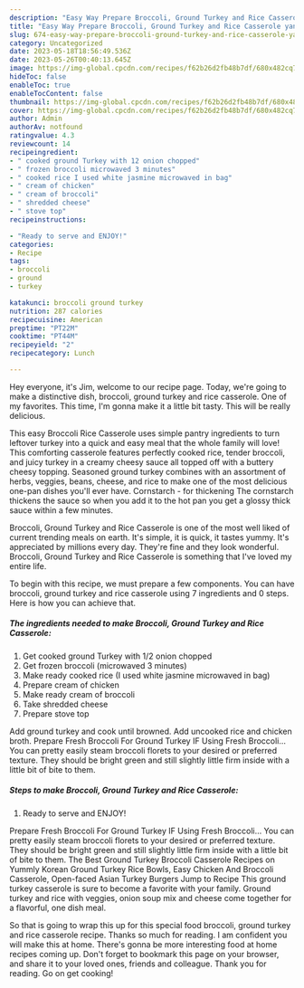 ```yaml
---
description: "Easy Way Prepare Broccoli, Ground Turkey and Rice Casserole yang Delicious"
title: "Easy Way Prepare Broccoli, Ground Turkey and Rice Casserole yang Delicious"
slug: 674-easy-way-prepare-broccoli-ground-turkey-and-rice-casserole-yang-delicious
category: Uncategorized
date: 2023-05-18T18:56:49.536Z
date: 2023-05-26T00:40:13.645Z
image: https://img-global.cpcdn.com/recipes/f62b26d2fb48b7df/680x482cq70/broccoli-ground-turkey-and-rice-casserole-recipe-main-photo.jpg
hideToc: false
enableToc: true
enableTocContent: false
thumbnail: https://img-global.cpcdn.com/recipes/f62b26d2fb48b7df/680x482cq70/broccoli-ground-turkey-and-rice-casserole-recipe-main-photo.jpg
cover: https://img-global.cpcdn.com/recipes/f62b26d2fb48b7df/680x482cq70/broccoli-ground-turkey-and-rice-casserole-recipe-main-photo.jpg
author: Admin
authorAv: notfound
ratingvalue: 4.3
reviewcount: 14
recipeingredient:
- " cooked ground Turkey with 12 onion chopped"
- " frozen broccoli microwaved 3 minutes"
- " cooked rice I used white jasmine microwaved in bag"
- " cream of chicken"
- " cream of broccoli"
- " shredded cheese"
- " stove top"
recipeinstructions:

- "Ready to serve and ENJOY!"
categories:
- Recipe
tags:
- broccoli
- ground
- turkey

katakunci: broccoli ground turkey 
nutrition: 287 calories
recipecuisine: American
preptime: "PT22M"
cooktime: "PT44M"
recipeyield: "2"
recipecategory: Lunch

---
```



Hey everyone, it's Jim, welcome to our recipe page. Today, we're going to make a distinctive dish, broccoli, ground turkey and rice casserole. One of my favorites. This time, I'm gonna make it a little bit tasty. This will be really delicious.

This easy Broccoli Rice Casserole uses simple pantry ingredients to turn leftover turkey into a quick and easy meal that the whole family will love! This comforting casserole features perfectly cooked rice, tender broccoli, and juicy turkey in a creamy cheesy sauce all topped off with a buttery cheesy topping. Seasoned ground turkey combines with an assortment of herbs, veggies, beans, cheese, and rice to make one of the most delicious one-pan dishes you&#39;ll ever have. Cornstarch - for thickening The cornstarch thickens the sauce so when you add it to the hot pan you get a glossy thick sauce within a few minutes.

Broccoli, Ground Turkey and Rice Casserole is one of the most well liked of current trending meals on earth. It's simple, it is quick, it tastes yummy. It's appreciated by millions every day. They're fine and they look wonderful. Broccoli, Ground Turkey and Rice Casserole is something that I've loved my entire life.


To begin with this recipe, we must prepare a few components. You can have broccoli, ground turkey and rice casserole using 7 ingredients and 0 steps. Here is how you can achieve that.

<!--inarticleads1-->

##### The ingredients needed to make Broccoli, Ground Turkey and Rice Casserole:

1. Get  cooked ground Turkey with 1/2 onion chopped
1. Get  frozen broccoli (microwaved 3 minutes)
1. Make ready  cooked rice (I used white jasmine microwaved in bag)
1. Prepare  cream of chicken
1. Make ready  cream of broccoli
1. Take  shredded cheese
1. Prepare  stove top


Add ground turkey and cook until browned. Add uncooked rice and chicken broth. Prepare Fresh Broccoli For Ground Turkey IF Using Fresh Broccoli… You can pretty easily steam broccoli florets to your desired or preferred texture. They should be bright green and still slightly little firm inside with a little bit of bite to them. 

<!--inarticleads2-->

##### Steps to make Broccoli, Ground Turkey and Rice Casserole:


1. Ready to serve and ENJOY!

Prepare Fresh Broccoli For Ground Turkey IF Using Fresh Broccoli… You can pretty easily steam broccoli florets to your desired or preferred texture. They should be bright green and still slightly little firm inside with a little bit of bite to them. The Best Ground Turkey Broccoli Casserole Recipes on Yummly Korean Ground Turkey Rice Bowls, Easy Chicken And Broccoli Casserole, Open-faced Asian Turkey Burgers Jump to Recipe This ground turkey casserole is sure to become a favorite with your family. Ground turkey and rice with veggies, onion soup mix and cheese come together for a flavorful, one dish meal. 

So that is going to wrap this up for this special food broccoli, ground turkey and rice casserole recipe. Thanks so much for reading. I am confident you will make this at home. There's gonna be more interesting food at home recipes coming up. Don't forget to bookmark this page on your browser, and share it to your loved ones, friends and colleague. Thank you for reading. Go on get cooking!
